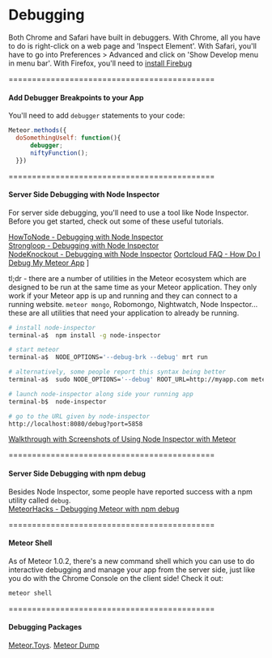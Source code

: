 Debugging
============================================


Both Chrome and Safari have built in debuggers.  With Chrome, all you have to do is right-click on a web page and 'Inspect Element'.  With Safari, you'll have to go into Preferences > Advanced and click on 'Show Develop menu in menu bar'.  With Firefox, you'll need to [install Firebug](https://getfirebug.com/)


============================================
#### Add Debugger Breakpoints to your App

You'll need to add ``debugger`` statements to your code:
````js
Meteor.methods({
  doSomethingUself: function(){
      debugger;
      niftyFunction();
  }})
````

============================================
#### Server Side Debugging with Node Inspector

For server side debugging, you'll need to use a tool like Node Inspector.  Before you get started, check out some of these useful tutorials.  

[HowToNode - Debugging with Node Inspector](http://howtonode.org/debugging-with-node-inspector)  
[Strongloop - Debugging with Node Inspector](http://docs.strongloop.com/display/DOC/Debugging+with+Node+Inspector)  
[NodeKnockout - Debugging with Node Inspector](http://blog.nodeknockout.com/post/34843655876/debugging-with-node-inspector)
[Oortcloud FAQ - How Do I Debug My Meteor App](https://github.com/oortcloud/unofficial-meteor-faq#how-do-i-debug-my-meteor-app)
]

tl;dr - there are a number of utilities in the Meteor ecosystem which are designed to be run at the same time as your Meteor application.  They only work if your Meteor app is up and running and they can connect to a running website.  ``meteor mongo``, Robomongo, Nightwatch, Node Inspector... these are all utilities that need your application to already be running.  

````sh
# install node-inspector
terminal-a$  npm install -g node-inspector

# start meteor
terminal-a$  NODE_OPTIONS='--debug-brk --debug' mrt run

# alternatively, some people report this syntax being better
terminal-a$  sudo NODE_OPTIONS='--debug' ROOT_URL=http://myapp.com meteor --port 80

# launch node-inspector along side your running app
terminal-b$  node-inspector

# go to the URL given by node-inspector
http://localhost:8080/debug?port=5858
````

[Walkthrough with Screenshots of Using Node Inspector with Meteor](https://github.com/meteor/meteor/issues/1411)  


============================================
#### Server Side Debugging with npm debug  

Besides Node Inspector, some people have reported success with a npm utility called ``debug``.  
[MeteorHacks - Debugging Meteor with npm debug](http://meteorhacks.com/debugging-meteor-packages-and-apps.html)  

============================================
#### Meteor Shell  

As of Meteor 1.0.2, there's a new command shell which you can use to do interactive debugging and manage your app from the server side, just like you do with the Chrome Console on the client side!  Check it out:  

````sh
meteor shell
````

============================================
#### Debugging Packages 

[Meteor.Toys](http://meteor.toys/). 
[Meteor Dump](https://atmospherejs.com/rwatts/meteordump)  



